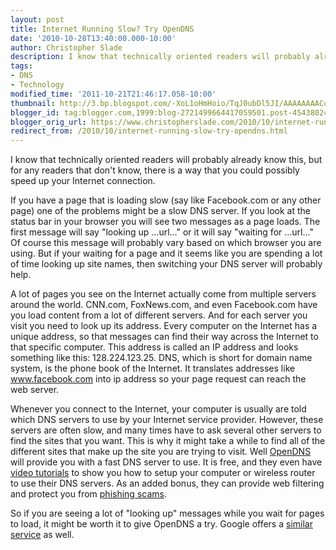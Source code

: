 ```yaml
---
layout: post
title: Internet Running Slow? Try OpenDNS
date: '2010-10-28T13:40:00.000-10:00'
author: Christopher Slade
description: I know that technically oriented readers will probably already know this, but for any readers that don't know, there is a way that you could possibly speed up your Internet connection.
tags:
- DNS
- Technology
modified_time: '2011-10-21T21:46:17.058-10:00'
thumbnail: http://3.bp.blogspot.com/-XoL1oHmHoio/TqJ0ubDl5JI/AAAAAAAACo8/drZodkCt5Dg/s72-c/opendns_logo1.jpg
blogger_id: tag:blogger.com,1999:blog-2721499664417059501.post-4543802491383058493
blogger_orig_url: https://www.christopherslade.com/2010/10/internet-running-slow-try-opendns.html
redirect_from: /2010/10/internet-running-slow-try-opendns.html
---
```


I know that technically oriented readers will probably already know this, but for any readers that don't know, there is a way that you could possibly speed up your Internet connection.

If you have a page that is loading slow (say like Facebook.com or any other page) one of the problems might be a slow DNS server. If you look at the status bar in your browser you will see two messages as a page loads. The first message will say "looking up ...url..." or it will say "waiting for ...url..."  Of course this message will probably vary based on which browser you are using.  But if your waiting for a page and it seems like you are spending a lot of time looking up site names, then switching your DNS server will probably help.

A lot of pages you see on the Internet actually come from multiple servers around the world.  CNN.com, FoxNews.com, and even Facebook.com have you load content from a lot of different servers.  And for each server you visit you need to look up its address.  Every computer on the Internet has a unique address, so that messages can find their way across the Internet to that specific computer.  This address is called an IP address and looks something like this:  128.224.123.25.  DNS, which is short for domain name system, is the phone book of the Internet.  It translates addresses like www.facebook.com into ip address so your page request can reach the web server.

Whenever you connect to the Internet, your computer is usually are told which DNS servers to use by your Internet service provider.  However, these servers are often slow, and many times have to ask several other servers to find the sites that you want.  This is why it might take a while to find all of the different sites that make up the site you are trying to visit.  Well [OpenDNS](http://www.opendns.com/) will provide you with a fast DNS server to use.  It is free, and they even have [video tutorials](http://www.opendns.com/support/videos/) to show you how to setup your computer or wireless router to use their DNS servers.  As an added bonus, they can provide web filtering and protect you from [phishing scams](http://en.wikipedia.org/wiki/Phishing).

So if you are seeing a lot of "looking up" messages while you wait for pages to load, it might be worth it to give OpenDNS a try.  Google offers a [similar service](http://code.google.com/speed/public-dns/) as well.
